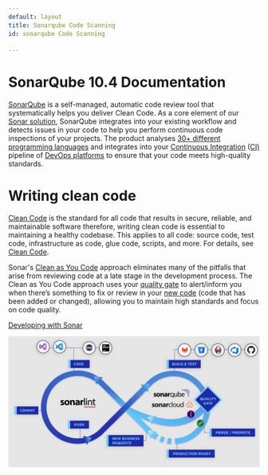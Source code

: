 ```yaml
---
default: layout
title: Sonarqube Code Scanning
id: sonarqube Code Scanning

---
```


# SonarQube 10.4 Documentation
[SonarQube](https://www.sonarsource.com/products/sonarqube/) is a self-managed, automatic code review tool that systematically helps you deliver Clean Code. As a core element of our [Sonar solution](https://www.sonarsource.com/), SonarQube integrates into your existing workflow and detects issues in your code to help you perform continuous code inspections of your projects. The product analyses [30+ different programming languages](https://rules.sonarsource.com/) and integrates into your [Continuous Integration](https://docs.sonarsource.com/sonarqube/latest/analyzing-source-code/ci-integration/) ([CI)](https://docs.sonarsource.com/sonarqube/latest/analyzing-source-code/ci-integration/overview/) pipeline of [DevOps platforms](https://docs.sonarsource.com/sonarqube/latest/devops-platform-integration/github-integration/) to ensure that your code meets high-quality standards.

# Writing clean code

[Clean Code](https://www.sonarsource.com/solutions/clean-code/) is the standard for all code that results in secure, reliable, and maintainable software therefore, writing clean code is essential to maintaining a healthy codebase. This applies to all code: source code, test code, infrastructure as code, glue code, scripts, and more. For details, see [Clean Code](https://docs.sonarsource.com/sonarqube/latest/user-guide/clean-code/introduction/).

Sonar's [Clean as You Code](https://docs.sonarsource.com/sonarqube/latest/user-guide/clean-as-you-code/) approach eliminates many of the pitfalls that arise from reviewing code at a late stage in the development process. The Clean as You Code approach uses your [quality gate](https://docs.sonarsource.com/sonarqube/latest/user-guide/quality-gates/) to alert/inform you when there’s something to fix or review in your [new code](https://docs.sonarsource.com/sonarqube/latest/project-administration/clean-as-you-code-settings/defining-new-code/) (code that has been added or changed), allowing you to maintain high standards and focus on code quality.

[Developing with Sonar](https://docs.sonarsource.com/sonarqube/latest/#developing-with-sonar)

![Overview](images/sonarqube.png)
